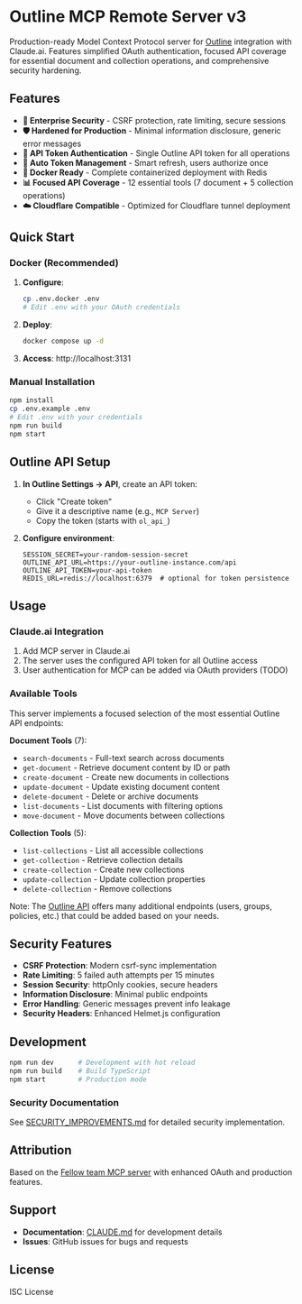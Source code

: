 # Outline MCP Remote Server v3

Production-ready Model Context Protocol server for [Outline](https://www.getoutline.com/) integration with Claude.ai. Features simplified OAuth authentication, focused API coverage for essential document and collection operations, and comprehensive security hardening.

## Features

- **🔐 Enterprise Security** - CSRF protection, rate limiting, secure sessions
- **🛡️ Hardened for Production** - Minimal information disclosure, generic error messages
- **👤 API Token Authentication** - Single Outline API token for all operations
- **🔄 Auto Token Management** - Smart refresh, users authorize once
- **🐳 Docker Ready** - Complete containerized deployment with Redis
- **📊 Focused API Coverage** - 12 essential tools (7 document + 5 collection operations)
- **☁️ Cloudflare Compatible** - Optimized for Cloudflare tunnel deployment

## Quick Start

### Docker (Recommended)

1. **Configure**:
   ```bash
   cp .env.docker .env
   # Edit .env with your OAuth credentials
   ```

2. **Deploy**:
   ```bash
   docker compose up -d
   ```

3. **Access**: http://localhost:3131

### Manual Installation

```bash
npm install
cp .env.example .env
# Edit .env with your credentials
npm run build
npm start
```

## Outline API Setup

1. **In Outline Settings → API**, create an API token:
   - Click "Create token"
   - Give it a descriptive name (e.g., `MCP Server`)
   - Copy the token (starts with `ol_api_`)

2. **Configure environment**:
   ```env
   SESSION_SECRET=your-random-session-secret
   OUTLINE_API_URL=https://your-outline-instance.com/api
   OUTLINE_API_TOKEN=your-api-token
   REDIS_URL=redis://localhost:6379  # optional for token persistence
   ```

## Usage

### Claude.ai Integration
1. Add MCP server in Claude.ai
2. The server uses the configured API token for all Outline access
3. User authentication for MCP can be added via OAuth providers (TODO)

### Available Tools

This server implements a focused selection of the most essential Outline API endpoints:

**Document Tools** (7):
- `search-documents` - Full-text search across documents
- `get-document` - Retrieve document content by ID or path
- `create-document` - Create new documents in collections
- `update-document` - Update existing document content
- `delete-document` - Delete or archive documents
- `list-documents` - List documents with filtering options
- `move-document` - Move documents between collections

**Collection Tools** (5):
- `list-collections` - List all accessible collections
- `get-collection` - Retrieve collection details
- `create-collection` - Create new collections
- `update-collection` - Update collection properties
- `delete-collection` - Remove collections

Note: The [Outline API](https://www.getoutline.com/developers) offers many additional endpoints (users, groups, policies, etc.) that could be added based on your needs.

## Security Features

- **CSRF Protection**: Modern csrf-sync implementation
- **Rate Limiting**: 5 failed auth attempts per 15 minutes
- **Session Security**: httpOnly cookies, secure headers
- **Information Disclosure**: Minimal public endpoints
- **Error Handling**: Generic messages prevent info leakage
- **Security Headers**: Enhanced Helmet.js configuration

## Development

```bash
npm run dev      # Development with hot reload
npm run build    # Build TypeScript
npm start        # Production mode
```

### Security Documentation

See [SECURITY_IMPROVEMENTS.md](./SECURITY_IMPROVEMENTS.md) for detailed security implementation.

## Attribution

Based on the [Fellow team MCP server](https://github.com/fellowapp/mcp-outline) with enhanced OAuth and production features.

## Support

- **Documentation**: [CLAUDE.md](./CLAUDE.md) for development details
- **Issues**: GitHub issues for bugs and requests

## License

ISC License